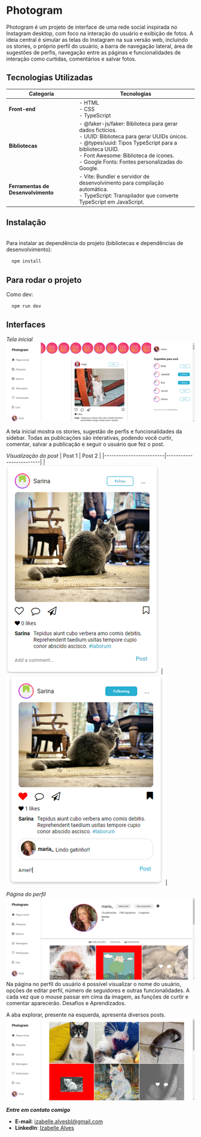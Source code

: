 # Photogram

Photogram é um projeto de interface de uma rede social inspirada no Instagram desktop, com foco na interação do usuário e exibição de fotos. A ideia central é simular as telas do Instagram na sua versão web, incluindo os stories, o próprio perfil do usuário, a barra de navegação lateral, área de sugestões de perfis, navegação entre as páginas e funcionalidades de interação como curtidas, comentários e salvar fotos.

## Tecnologias Utilizadas

| **Categoria**                      | **Tecnologias**                                                                                                                                                                                                                                                  |
| ---------------------------------- | ---------------------------------------------------------------------------------------------------------------------------------------------------------------------------------------------------------------------------------------------------------------- |
| **Front-end**                      | - HTML<br>- CSS<br>- TypeScript                                                                                                                                                                                                                                  |
| **Bibliotecas**                    | - @faker-js/faker: Biblioteca para gerar dados fictícios.<br>- UUID: Biblioteca para gerar UUIDs únicos.<br>- @types/uuid: Tipos TypeScript para a biblioteca UUID.<br>- Font Awesome: Biblioteca de ícones.<br>- Google Fonts: Fontes personalizadas do Google. |
| **Ferramentas de Desenvolvimento** | - Vite: Bundler e servidor de desenvolvimento para compilação automática.<br>- TypeScript: Transpilador que converte TypeScript em JavaScript.                                                                                                                   |

## Instalação

<br>Para instalar as dependência do projeto (bibliotecas e dependências de desenvolvimento):

```bash
  npm install
```

## Para rodar o projeto

Como dev:

```bash
  npm run dev
```

## Interfaces

_Tela inicial_
![](imagens-projeto/image.png)

A tela inicial mostra os stories, sugestão de perfis e funcionalidades da sidebar. Todas as publicações são interativas, podendo você curtir, comentar, salvar a publicação e seguir o usuário que fez o post.

_Visualização do post_
| Post 1 | Post 2 |
|-------------------------|-------------------------|
| ![](imagens-projeto/image-2.png) | ![](imagens-projeto/image-3.png)|

_Página do perfil_
![](imagens-projeto/image-4.png)
Na página no perfil do usuário é possível visualizar o nome do usuário, opções de editar perfil, número de seguidores e outras funcionalidades. A cada vez que o mouse passar em cima da imagem, as funções de curtir e comentar aparecerão.
Desafios e Aprendizados.

A aba explorar, presente na esquerda, apresenta diversos posts.
![](imagens-projeto/image-5.png)

**_Entre em contato comigo_**

- **E-mail**: [izabelle.alvesbl@gmail.com](mailto:izabelle.alvesbl@gmail.com)
- **LinkedIn**: [Izabelle Alves](https://www.linkedin.com/in/izabellealvess/)
